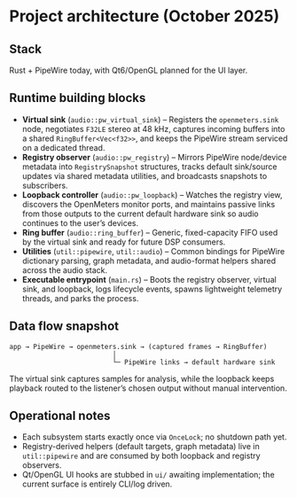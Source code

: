 # Project architecture (October 2025)

## Stack

Rust + PipeWire today, with Qt6/OpenGL planned for the UI layer.

## Runtime building blocks

- **Virtual sink** (`audio::pw_virtual_sink`) – Registers the `openmeters.sink` node, negotiates `F32LE` stereo at 48 kHz, captures incoming buffers into a shared `RingBuffer<Vec<f32>>`, and keeps the PipeWire stream serviced on a dedicated thread.
- **Registry observer** (`audio::pw_registry`) – Mirrors PipeWire node/device metadata into `RegistrySnapshot` structures, tracks default sink/source updates via shared metadata utilities, and broadcasts snapshots to subscribers.
- **Loopback controller** (`audio::pw_loopback`) – Watches the registry view, discovers the OpenMeters monitor ports, and maintains passive links from those outputs to the current default hardware sink so audio continues to the user’s devices.
- **Ring buffer** (`audio::ring_buffer`) – Generic, fixed-capacity FIFO used by the virtual sink and ready for future DSP consumers.
- **Utilities** (`util::pipewire`, `util::audio`) – Common bindings for PipeWire dictionary parsing, graph metadata, and audio-format helpers shared across the audio stack.
- **Executable entrypoint** (`main.rs`) – Boots the registry observer, virtual sink, and loopback, logs lifecycle events, spawns lightweight telemetry threads, and parks the process.

## Data flow snapshot

```text
app → PipeWire → openmeters.sink → (captured frames → RingBuffer)
                          │
                          └─ PipeWire links → default hardware sink
```

The virtual sink captures samples for analysis, while the loopback keeps playback routed to the listener’s chosen output without manual intervention.

## Operational notes

- Each subsystem starts exactly once via `OnceLock`; no shutdown path yet.
- Registry-derived helpers (default targets, graph metadata) live in `util::pipewire` and are consumed by both loopback and registry observers.
- Qt/OpenGL UI hooks are stubbed in `ui/` awaiting implementation; the current surface is entirely CLI/log driven.
